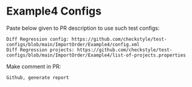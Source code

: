 # Example4 Configs
Paste below given to PR description to use such test configs:
```
Diff Regression config: https://github.com/checkstyle/test-configs/blob/main/ImportOrder/Example4/config.xml
Diff Regression projects: https://github.com/checkstyle/test-configs/blob/main/ImportOrder/Example4/list-of-projects.properties
```
Make comment in PR:
```
Github, generate report
```
